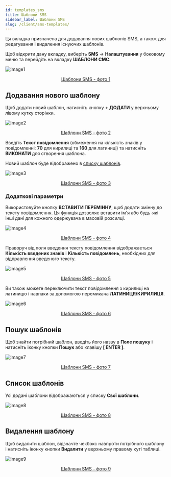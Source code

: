 ```yaml
---
id: templates_sms
title: Шаблони SMS
sidebar_label: Шаблони SMS
slug: /client/sms-templates/
---
```


Ця вкладка призначена для додавання нових шаблонів SMS, а також для редагування і видалення існуючих шаблонів.

Щоб відкрити дану вкладку, виберіть **SMS** → **Налаштування** у боковому меню та перейдіть на вкладку **ШАБЛОНИ СМС**.

![image1](/img/uk/client_settings_templates_sms/image1.png "Шаблони SMS") <center><u>Шаблони SMS - фото 1</u></center>

## Додавання нового шаблону

Щоб додати новий шаблон, натисніть кнопку **+ ДОДАТИ** у верхньому лівому кутку сторінки.

![image2](/img/uk/client_settings_templates_sms/image2.png "Шаблони SMS") <center><u>Шаблони SMS - фото 2</u></center>

Введіть **Текст повідомлення** (обмеження на кількість знаків у повідомленні: **70** для кирилиці та **160** для латиниці) та натисніть **ВИКОНАТИ** для створення шаблона.

Новий шаблон буде відображено в [списку шаблонів](#список-шаблонів).

![image3](/img/uk/client_settings_templates_sms/image3.png "Шаблони SMS") <center><u>Шаблони SMS - фото 3</u></center>

### Додаткові параметри

Використовуйте кнопку **ВСТАВИТИ ПЕРЕМІННУ**, щоб додати змінну до тексту повідомлення. Ця функція дозволяє вставити ім'я або будь-які інші дані для кожного одержувача в масовій розсилці.

![image4](/img/uk/client_settings_templates_sms/image4.png "Шаблони SMS") <center><u>Шаблони SMS - фото 4</u></center>

Праворуч від поля введення тексту повідомлення відображається **Кількість введених знаків** і **Кількість повідомлень**, необхідних для відправлення введеного тексту.

![image5](/img/uk/client_settings_templates_sms/image5.png "Шаблони SMS") <center><u>Шаблони SMS - фото 5</u></center>

Ви також можете переключити текст повідомлення з кирилиці на латиницю і навпаки за допомогою перемикача **ЛАТИНИЦЯ/КИРИЛИЦЯ**.

![image6](/img/uk/client_settings_templates_sms/image6.png "Шаблони SMS") <center><u>Шаблони SMS - фото 6</u></center>

## Пошук шаблонів

Щоб знайти потрібний шаблон, введіть його назву в **Поле пошуку** і натисніть іконку кнопки **Пошук** або клавішу **[ ENTER ]**.

![image7](/img/uk/client_settings_templates_sms/image7.png "Шаблони SMS") <center><u>Шаблони SMS - фото 7</u></center>

## Список шаблонів

Усі додані шаблони відображаються у списку **Свої шаблони**.

![image8](/img/uk/client_settings_templates_sms/image8.png "Шаблони SMS") <center><u>Шаблони SMS - фото 8</u></center>

## Видалення шаблону

Щоб видалити шаблон, відзначте чекбокс навпроти потрібного шаблону і натисніть іконку кнопки **Видалити** у верхньому правому куті таблиці.

![image9](/img/uk/client_settings_templates_sms/image9.png "Шаблони SMS") <center><u>Шаблони SMS - фото 9</u></center>
